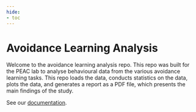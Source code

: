 ```yaml
---
hide:
- toc
---
```

# Avoidance Learning Analysis

Welcome to the avoidance learning analysis repo. This repo was built for the PEAC lab to analyse behavioural data from the various avoidance learning tasks. This repo loads the data, conducts statistics on the data, plots the data, and generates a report as a PDF file, which presents the main findings of the study. 

See our [documentation](https://petzschnerlab.github.io/avoid_learning_analysis/).
